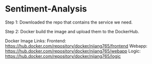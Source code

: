 # Sentiment-Analysis

Step 1: Downloaded the repo that contains the service we need.

Step 2: Docker build the image and upload them to the DockerHub.

Docker Image Links: 
Frontend: https://hub.docker.com/repository/docker/njiang765/frontend
Webapp: https://hub.docker.com/repository/docker/njiang765/webapp
Logic: https://hub.docker.com/repository/docker/njiang765/logic
